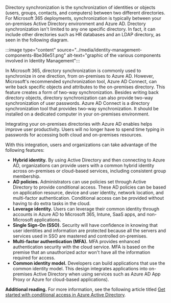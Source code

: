 Directory synchronization is the synchronization of identities or objects (users, groups, contacts, and computers) between two different directories. For Microsoft 365 deployments, synchronization is typically between your on-premises Active Directory environment and Azure AD. Drectory synchronization isn't limited to any one specific directory. In fact, it can include other directories such as HR databases and an LDAP directory, as seen in the following diagram.

:::image type="content" source="../media/identity-management-components-8be36e51.png" alt-text="graphic of the various components involved in Identity Management":::


In Microsoft 365, directory synchronization is commonly used to synchronize in one direction, from on-premises to Azure AD. However, Microsoft's recommended synchronization tool, Azure AD Connect, can write back specific objects and attributes to the on-premises directory. This feature creates a form of two-way synchronization. Besides writing back directory objects, directory synchronization can also provide two-way synchronization of user passwords. Azure AD Connect is a directory synchronization tool that provides two-way synchronization. It should be installed on a dedicated computer in your on-premises environment.

Integrating your on-premises directories with Azure AD enables helps improve user productivity. Users will no longer have to spend time typing in passwords for accessing both cloud and on-premises resources.

With this integration, users and organizations can take advantage of the following features:

 *  **Hybrid identity.** By using Active Directory and then connecting to Azure AD, organizations can provide users with a common hybrid identity across on-premises or cloud-based services, including consistent group membership.
 *  **AD policies.** Administrators can use policies set through Active Directory to provide conditional access. These AD policies can be based on application resource, device and user identity, network location, and multi-factor authentication. Conditional access can be provided without having to do extra tasks in the cloud.
 *  **Leverage identity.** Users can leverage their common identity through accounts in Azure AD to Microsoft 365, Intune, SaaS apps, and non-Microsoft applications.
 *  **Single Sign-On (SSO).** Security will have confidence in knowing that user identities and information are protected because all the servers and services used in SSO are mastered and controlled on-premises.
 *  **Multi-factor authentication (MFA).** MFA provides enhanced authentication security with the cloud service. MFA is based on the premise that an unauthorized actor won't have all the information required for access.
 *  **Common identity model.** Developers can build applications that use the common identity model. This design integrates applications into on-premises Active Directory when using services such as Azure AD App Proxy or Azure for cloud-based applications).

**Additional reading.** For more information, see the following article titled [Get started with conditional access in Azure Active Directory](https://docs.microsoft.com/azure/active-directory/active-directory-conditional-access-azure-portal-get-started?azure-portal=true).
